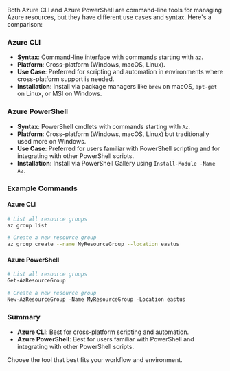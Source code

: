 Both Azure CLI and Azure PowerShell are command-line tools for managing Azure resources, but they have different use cases and syntax. Here's a comparison:

### Azure CLI

- **Syntax**: Command-line interface with commands starting with `az`.
- **Platform**: Cross-platform (Windows, macOS, Linux).
- **Use Case**: Preferred for scripting and automation in environments where cross-platform support is needed.
- **Installation**: Install via package managers like `brew` on macOS, `apt-get` on Linux, or MSI on Windows.

### Azure PowerShell

- **Syntax**: PowerShell cmdlets with commands starting with `Az`.
- **Platform**: Cross-platform (Windows, macOS, Linux) but traditionally used more on Windows.
- **Use Case**: Preferred for users familiar with PowerShell scripting and for integrating with other PowerShell scripts.
- **Installation**: Install via PowerShell Gallery using `Install-Module -Name Az`.

### Example Commands

#### Azure CLI

```sh
# List all resource groups
az group list

# Create a new resource group
az group create --name MyResourceGroup --location eastus
```

#### Azure PowerShell

```powershell
# List all resource groups
Get-AzResourceGroup

# Create a new resource group
New-AzResourceGroup -Name MyResourceGroup -Location eastus
```

### Summary

- **Azure CLI**: Best for cross-platform scripting and automation.
- **Azure PowerShell**: Best for users familiar with PowerShell and integrating with other PowerShell scripts.

Choose the tool that best fits your workflow and environment.
